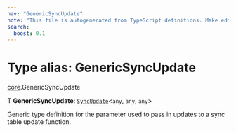 ```yaml
---
nav: "GenericSyncUpdate"
note: "This file is autogenerated from TypeScript definitions. Make edits to the comments in the TypeScript file and then run `make docs` to regenerate this file."
search:
  boost: 0.1
---
```

# Type alias: GenericSyncUpdate

[core](../modules/core.md).GenericSyncUpdate

Ƭ **GenericSyncUpdate**: [`SyncUpdate`](../interfaces/core.SyncUpdate.md)<`any`, `any`, `any`\>

Generic type definition for the parameter used to pass in updates to a sync table update function.
